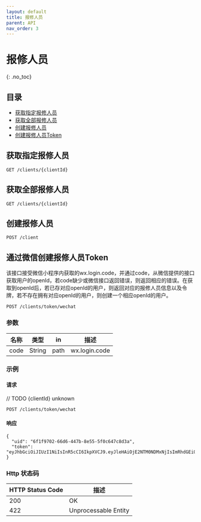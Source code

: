 ```yaml
---
layout: default
title: 报修人员
parent: API
nav_order: 3
---
```


# 报修人员
{: .no_toc}

## 目录
- [获取指定报修人员](#获取指定报修人员)
- [获取全部报修人员](#获取全部报修人员)
- [创建报修人员](#创建报修人员)
- [创建报修人员Token](#创建报修人员token)

## 获取指定报修人员

```
GET /clients/{clientId}
```



## 获取全部报修人员

```
GET /clients/{clientId}
```



## 创建报修人员

```
POST /client
```



## 通过微信创建报修人员Token

该接口接受微信小程序内获取的wx.login.code，并通过code，从微信提供的接口获取用户的openId，若code缺少或微信接口返回错误，则返回相应的错误。在获取到openId后，若已存对应openId的用户，则返回对应的报修人员信息以及令牌，若不存在拥有对应openId的用户，则创建一个相应openId的用户。

```
POST /clients/token/wechat
```


### 参数

| 名称 | 类型   | in   | 描述          |
| ---- | ------ | ---- | ------------- |
| code | String | path | wx.login.code |


### 示例

#### 请求

// TODO {clientId} unknown

```
POST /clients/token/wechat
```

#### 响应

```
{
  "uid": "6f1f9702-66d6-447b-8e55-5f0c647c8d3a",
  "token": "eyJhbGciOiJIUzI1NiIsInR5cCI6IkpXVCJ9.eyJleHAiOjE2NTM0NDMxNjIsImRhdGEiOnsidWlkIjoiNmYxZjk3MDItNjZkNi00NDdiLThlNTUtNWYwYzY0N2M4ZDNhIiwicm9sZSI6InVzZXIifSwiaWF0IjoxNjUzMzU2NzYyfQ.ocAxJGhw6Xt2vt7bwGcMeRPLOQOmaspznyu9aI7G670"
}
```

### Http 状态码

| HTTP Status Code | 描述                 |
| ---------------- | -------------------- |
| 200              | OK                   |
| 422              | Unprocessable Entity |


